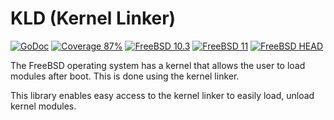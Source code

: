 # KLD (Kernel Linker)

[![GoDoc](https://godoc.org/github.com/go-freebsd/kld?status.svg)](https://godoc.org/github.com/go-freebsd/kld)
[![Coverage 87%](https://img.shields.io/badge/coverage-87%25-green.svg)]()
[![FreeBSD 10.3](https://img.shields.io/badge/freebsd-10.3-green.svg)](https://www.freebsd.org/releases/10.3R/announce.html)
[![FreeBSD 11](https://img.shields.io/badge/freebsd-11-green.svg)](https://www.freebsd.org/releases/11.0R/announce.html)
[![FreeBSD HEAD](https://img.shields.io/badge/freebsd-HEAD-green.svg)](https://svnweb.freebsd.org/base/head/)

The FreeBSD operating system has a kernel that allows the user
to load modules after boot. This is done using the kernel linker.

This library enables easy access to the kernel linker to easily
load, unload kernel modules.
